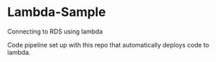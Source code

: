# Lambda-Sample

Connecting to RDS using lambda

Code pipeline set up with this repo that automatically deploys code to lambda.

